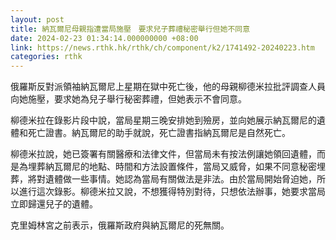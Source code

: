 ```yaml
---
layout: post
title: 納瓦爾尼母親指遭當局施壓　要求兒子葬禮秘密舉行但她不同意
date: 2024-02-23 01:34:14.000000000 +08:00
link: https://news.rthk.hk/rthk/ch/component/k2/1741492-20240223.htm
categories: rthk
---
```


俄羅斯反對派領袖納瓦爾尼上星期在獄中死亡後，他的母親柳德米拉批評調查人員向她施壓，要求她為兒子舉行秘密葬禮，但她表示不會同意。

柳德米拉在錄影片段中說，當局星期三晚安排她到殮房，並向她展示納瓦爾尼的遺體和死亡證書。納瓦爾尼的助手就說，死亡證書指納瓦爾尼是自然死亡。

柳德米拉說，她已簽署有關醫療和法律文件，但當局未有按法例讓她領回遺體，而是為埋葬納瓦爾尼的地點、時間和方法設置條件，當局又威脅，如果不同意秘密埋葬，將對遺體做一些事情。她認為當局有關做法是非法。由於當局開始脅迫她，所以進行這次錄影。柳德米拉又說，不想獲得特別對待，只想依法辦事，她要求當局立即歸還兒子的遺體。

克里姆林宮之前表示，俄羅斯政府與納瓦爾尼的死無關。
